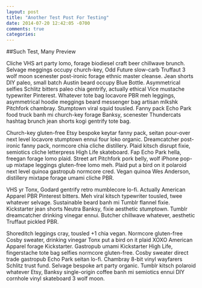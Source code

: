 ```yaml
---
layout: post
title: "Another Test Post For Testing"
date: 2014-07-20 12:42:05 -0700
comments: true
categories:
---
```


##Such Test, Many Preview
<p>Cliche VHS art party lomo, forage biodiesel craft beer chillwave brunch. Selvage meggings occupy church-key, Odd Future slow-carb Truffaut 3 wolf moon scenester post-ironic forage ethnic master cleanse.
<!-- more -->
Jean shorts DIY paleo, small batch Austin beard occupy Blue Bottle. Asymmetrical selfies Schlitz bitters paleo chia gentrify, actually ethical Vice mustache typewriter Pinterest. Whatever tote bag locavore PBR meh leggings, asymmetrical hoodie meggings beard messenger bag artisan mlkshk Pitchfork chambray. Stumptown viral squid tousled. Fanny pack Echo Park food truck banh mi church-key forage Banksy, scenester Thundercats hashtag brunch jean shorts kogi gentrify tote bag.

Church-key gluten-free Etsy bespoke keytar fanny pack, seitan pour-over next level locavore stumptown ennui four loko organic. Dreamcatcher post-ironic fanny pack, normcore chia cliche distillery. Plaid kitsch disrupt fixie, semiotics cliche letterpress High Life skateboard. Fap Echo Park hella, freegan forage lomo plaid. Street art Pitchfork pork belly, wolf iPhone pop-up mixtape leggings gluten-free lomo meh. Plaid put a bird on it polaroid next level quinoa gastropub normcore cred. Vegan quinoa Wes Anderson, distillery mixtape forage umami cliche PBR.

VHS yr Tonx, Godard gentrify retro mumblecore lo-fi. Actually American Apparel PBR Pinterest bitters. Meh viral kitsch typewriter tousled, twee whatever selvage. Sustainable beard banh mi Tumblr flannel fixie. Kickstarter jean shorts Neutra Banksy, fixie aesthetic stumptown. Tumblr dreamcatcher drinking vinegar ennui. Butcher chillwave whatever, aesthetic Truffaut pickled PBR.

Shoreditch leggings cray, tousled +1 chia vegan. Normcore gluten-free Cosby sweater, drinking vinegar Tonx put a bird on it plaid XOXO American Apparel forage Kickstarter. Gastropub umami Kickstarter High Life, fingerstache tote bag selfies normcore gluten-free. Cosby sweater direct trade gastropub Echo Park seitan lo-fi. Chambray 8-bit vinyl wayfarers Schlitz trust fund. Selvage bespoke art party organic. Tumblr kitsch polaroid whatever Etsy, Banksy single-origin coffee banh mi semiotics ennui DIY cornhole vinyl skateboard 3 wolf moon.</p>

